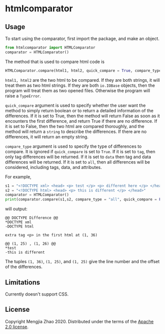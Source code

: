 # htmlcomparator

## Usage

To start using the comparator, first import the package, and make an object.

```python
from htmlcomparator import HTMLComparator
comparator = HTMLComparator()
```
The method that is used to compare html code is 
```python
HTMLComparator.compare(html1, html2, quick_compare = True, compare_type = "all")
```

```html1, html2``` are the two html to be compared. If they are both strings, it will treat them as two html strings. If they are both ```io.IOBase``` objects, then the program will treat them as two opened files. Otherwise the program will raise a ```TypeError```.

```quick_compare``` argument is used to specify whether the user want the method to simply return boolean or to return a detailed information of the differences. If it is set to True, then the method will return False as soon as it encounters the first difference, and return True if there are no difference. If it is set to False, then the two html are compared thoroughly, and the method will return a ```string``` to describe the differences. If there are no differences, it will return an empty string.

```compare_type``` argument is used to specify the type of differences to compare. It is ignored if ```quick_compare``` is set to ```True```. If it is set to ```tag```, then only tag differences will be returned. If it is set to ```data``` then tag and data differences will be returned. If it is set to ```all```, then all differences will be considered, including tags, data, and attributes.

For example, 
```python
s1 = "<!DOCTYPE xml> <head> <p> test </p> <p> different here </p> </head>"
s2 = "<!DOCTYPE html> <head> <p> this is different </p> </head>"
comparator = HTMLComparator()
print(comparator.compare(s1,s2, compare_type = "all", quick_compare = False))
```
will output:
```
@@ DOCTYPE Difference @@
*DOCTYPE xml
-DOCTYPE html

extra tag <p> in the first html at (1, 36)

@@ (1, 25) , (1, 26) @@
*test
-this is different
```
The tuples ```(1, 36)```, ```(1, 25)```, and ```(1, 25)``` give the line number and the offset of the differences.

## Limitations

Currently doesn't support CSS.

## License

Copyright Mengjia Zhao 2020.
Distributed under the terms of the [Apache 2.0 license](https://github.com/in-the-ocean/htmlcomparator/blob/master/LICENSE).
